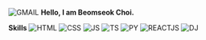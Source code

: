 ![GMAIL](https://img.shields.io/badge/bschoi412@-EA4335?style=for-flat-square&logo=Gmail&logoColor=white) 
**Hello, I am Beomseok Choi.** 
  
**Skills**
![HTML](https://img.shields.io/badge/HTML5-E34F26?style=for-flat-square&logo=HTML5&logoColor=white) ![CSS](https://img.shields.io/badge/CSS3-1572B6?style=for-flat-square&logo=CSS3&logoColor=white) ![JS](https://img.shields.io/badge/JavaScript-F7DF1E?style=for-flat-square&logo=JavaScript&logoColor=black) ![TS](https://img.shields.io/badge/TypeScript-3178C6?style=for-flat-square&logo=TypeScript&logoColor=white) 
![PY](https://img.shields.io/badge/Python-3776AB?style=for-flat-square&logo=Python&logoColor=white)
![REACTJS](https://img.shields.io/badge/React.js-20232A?style=for-flat-square&logo=React&logoColor=61DAFB) ![DJ](https://img.shields.io/badge/Django-092E20?style=for-flat-square&logo=Django&logoColor=white)


